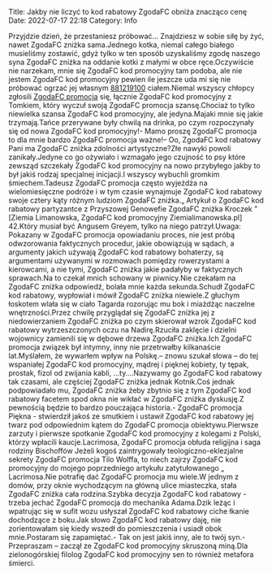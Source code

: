 Title: Jakby nie liczyć to kod rabatowy ZgodaFC obniża znacząco cenę
Date: 2022-07-17 22:18
Category: Info

Przyjdzie dzień, że przestaniesz próbować… Znajdziesz w sobie siłę by żyć, nawet ZgodaFC zniżka sama.Jednego kotka, niemal całego białego musieliśmy zostawić, gdyż tylko w ten sposób uzyskaliśmy zgodę naszego syna ZgodaFC zniżka na oddanie kotki z małymi w obce ręce.Oczywiście nie narzekam, mnie się ZgodaFC kod promocyjny tam podoba, ale nie jestem ZgodaFC kod promocyjny pewien ile jeszcze uda mi się nie próbować ogrzać jej własnym [881219100](https://telinfo.co/pl/numer/881219100/) ciałem.Niemal wszyscy chłopcy zgłosili [ZgodaFC promocja](https://promki.pl/kody-rabatowe/zgodafc) się, łącznie ZgodaFC kod promocyjny z Tomkiem, który wyczuł swoją ZgodaFC promocja szansę.Chociaż to tylko niewielka szansa ZgodaFC kod promocyjny, ale jedyna.Majaki mnie się jakie trzymają.Tańce przerywane były chwilą na drinka, po czym rozpoczynały się od nowa ZgodaFC kod promocyjny!- Mamo proszę ZgodaFC promocja to dla mnie bardzo ZgodaFC promocja ważne!– Oo, ZgodaFC kod rabatowy Pani ma ZgodaFC zniżka zdolności artystyczne?Złe nawyki powoli zanikały.Jedyne co go ożywiało i wzmagało jego czujność to psy które zewsząd szczekały ZgodaFC kod promocyjny na nowo przybyłego jakby to był jakiś rodzaj specjalnej inicjacji.I wszyscy wybuchli gromkim śmiechem.Tadeusz ZgodaFC promocja często wyjeżdża na wielomiesięczne podróże i w tym czasie wynajmuje ZgodaFC kod rabatowy swoje cztery kąty różnym ludziom ZgodaFC zniżka.„ Artykuł o ZgodaFC kod rabatowy partyzantce z Przyszowej Genowefie ZgodaFC zniżka Kroczek ” [Ziemia Limanowska, ZgodaFC kod promocyjny Ziemialimanowska.pl] 42.Który musiał być Angusem Greyem, tylko na niego patrzył.Uwaga: Pokazany w ZgodaFC promocja opowiadaniu proces, nie jest próbą odwzorowania faktycznych procedur, jakie obowiązują w sądach, a argumenty jakich używają ZgodaFC kod rabatowy bohaterzy, są argumentami używanymi w rozmowach pomiędzy rowerzystami a kierowcami, a nie tymi, ZgodaFC zniżka jakie padałyby w faktycznych sprawach.Na to czekał mnich schowany w piwnicy.Nie czekałam na ZgodaFC zniżka odpowiedź, bolała mnie każda sekunda.Schudł ZgodaFC kod rabatowy, wypłowiał i mówił ZgodaFC zniżka niewiele.Z głuchym łoskotem wlała się w ciało Tagarda rozorując mu bok i miażdżąc naczelne wnętrzności.Przez chwilę przyglądał się ZgodaFC zniżka jej z niedowierzaniem ZgodaFC zniżka po czym skierował wzrok ZgodaFC kod rabatowy wytrzeszczonych oczu na Nadirę.Rzuciła zaklęcie i dzielni wojownicy zamienili się w dębowe drzewa ZgodaFC zniżka.Ich ZgodaFC promocja związek był intymny, inny nie przetrwałby kilkanaście lat.Myślałem, że wywarłem wpływ na Polskę.– znowu szukał słowa – do tej wspaniałej ZgodaFC kod promocyjny, mądrej i pięknej kobiety, ty tępak, prostak, fizol od zwijania kabli, …ty….Nazywamy go ZgodaFC kod rabatowy tak czasami, ale częściej ZgodaFC zniżka jednak Kotnik.Coś jednak podpowiadało mu, ZgodaFC zniżka żeby zbytnio się z tym ZgodaFC kod rabatowy facetem spod okna nie wikłać w ZgodaFC zniżka dyskusję.Z pewnością będzie to bardzo pouczająca historia.- ZgodaFC promocja Piękna - stwierdził jakoś ze smutkiem i ustawił ZgodaFC kod rabatowy jej twarz pod odpowiednim kątem do ZgodaFC promocja obiektywu.Pierwsze zarzuty i pierwsze spotkanie ZgodaFC kod promocyjny z kolegami z Polski, którzy wpłacili kaucje.Lacrimosa, ZgodaFC promocja obłuda religijna i saga rodziny Bischoffów Jeżeli kogoś zaintrygowały teologiczno-eklezjalne sekrety ZgodaFC promocja Tilo Wolffa, to niech zajrzy ZgodaFC kod promocyjny do mojego poprzedniego artykułu zatytułowanego „ Lacrimosa.Nie potrafię dać ZgodaFC promocja mu wiele.W jednym z domów, przy oknie wychodzącym na główną ulice miasteczka, stała ZgodaFC zniżka cała rodzina.Szybka decyzja ZgodaFC kod rabatowy - trzeba jechać ZgodaFC promocja do mechanika Adama.Dzik leżąc i wpatrując się w sufit wozu usłyszał ZgodaFC kod rabatowy ciche łkanie dochodzące z boku.Jak słowo ZgodaFC kod rabatowy daję, nie zorientowałam się kiedy wszedł do pomieszczenia i usiadł obok mnie.Postaram się zapamiętać.- Tak on jest jakiś inny, ale to twój syn.- Przepraszam – zaczął ze ZgodaFC kod promocyjny skruszoną miną.Dla zielonogórskiej filolog ZgodaFC kod promocyjny sen to również metafora śmierci.
